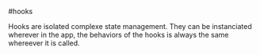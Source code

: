 #hooks

Hooks are isolated complexe state management. They can be instanciated wherever
in the app, the behaviors of the hooks is always the same whereever it is called.
